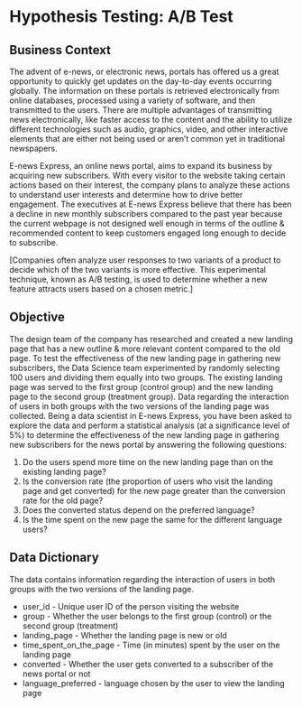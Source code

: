 # Hypothesis Testing: A/B Test

## Business Context

The advent of e-news, or electronic news, portals has offered us a great opportunity to quickly get updates on the day-to-day events occurring globally. The information on these portals is retrieved electronically from online databases, processed using a variety of software, and then transmitted to the users. There are multiple advantages of transmitting news electronically, like faster access to the content and the ability to utilize different technologies such as audio, graphics, video, and other interactive elements that are either not being used or aren’t common yet in traditional newspapers.

E-news Express, an online news portal, aims to expand its business by acquiring new subscribers. With every visitor to the website taking certain actions based on their interest, the company plans to analyze these actions to understand user interests and determine how to drive better engagement. The executives at E-news Express believe that there has been a decline in new monthly subscribers compared to the past year because the current webpage is not designed well enough in terms of the outline & recommended content to keep customers engaged long enough to decide to subscribe.

[Companies often analyze user responses to two variants of a product to decide which of the two variants is more effective. This experimental technique, known as A/B testing, is used to determine whether a new feature attracts users based on a chosen metric.]

## Objective

The design team of the company has researched and created a new landing page that has a new outline & more relevant content compared to the old page. To test the effectiveness of the new landing page in gathering new subscribers, the Data Science team experimented by randomly selecting 100 users and dividing them equally into two groups. The existing landing page was served to the first group (control group) and the new landing page to the second group (treatment group). Data regarding the interaction of users in both groups with the two versions of the landing page was collected. Being a data scientist in E-news Express, you have been asked to explore the data and perform a statistical analysis (at a significance level of 5%) to determine the effectiveness of the new landing page in gathering new subscribers for the news portal by answering the following questions:

   1. Do the users spend more time on the new landing page than on the existing landing page?
   2. Is the conversion rate (the proportion of users who visit the landing page and get converted) for the new page greater than the conversion rate for the old page?
   3. Does the converted status depend on the preferred language?
   4. Is the time spent on the new page the same for the different language users?

## Data Dictionary

The data contains information regarding the interaction of users in both groups with the two versions of the landing page.

 - user_id - Unique user ID of the person visiting the website
 - group - Whether the user belongs to the first group (control) or the second group (treatment)
 - landing_page - Whether the landing page is new or old
 - time_spent_on_the_page - Time (in minutes) spent by the user on the landing page
 - converted - Whether the user gets converted to a subscriber of the news portal or not
 - language_preferred - language chosen by the user to view the landing page
